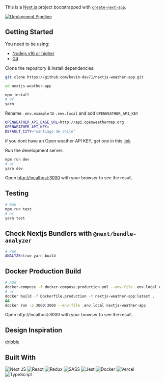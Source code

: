 This is a [Next.js](https://nextjs.org/) project bootstrapped with [`create-next-app`](https://github.com/vercel/next.js/tree/canary/packages/create-next-app).

[![Deployment Pipeline](https://github.com/kevin-dev71/nextjs-weather-app/actions/workflows/pipeline.yml/badge.svg?branch=main)](https://github.com/kevin-dev71/nextjs-weather-app/actions/workflows/pipeline.yml)

## Getting Started

You need to be using:

- [Nodejs v16 or higher](https://nodejs.org/es/download/)
- [Git](https://git-scm.com/downloads)

Clone the repository & install dependencies:

```bash
git clone https://github.com/kevin-dev71/nextjs-weather-app.git

cd nextjs-weather-app

npm install
# or
yarn
```

Rename `.env.example` to `.env.local` and add `OPENWEATHER_API_KEY`

```bash
OPENWEATHER_API_BASE_URL=http://api.openweathermap.org
OPENWEATHER_API_KEY=
DEFAULT_CITY="santiago de chile"
```

if you dont have an Open weather API KEY, get one in this [link](https://home.openweathermap.org/api_keys)

Run the development server:

```bash
npm run dev
# or
yarn dev
```

Open [http://localhost:3000](http://localhost:3000) with your browser to see the result.

## Testing

```bash
# Run
npm run test
# or
yarn test
```

## Check Nextjs Bundlers with `@next/bundle-analyzer`

```bash
# Run
ANALYZE=true yarn build
```

## Docker Production Build

```bash
# Run
docker-compose -f docker-compose.production.yml --env-file .env.local up --build
# or
docker build -f Dockerfile.production -t nextjs-weather-app:latest .
&&
docker run -p 3000:3000 --env-file .env.local nextjs-weather-app
```

Open http://localhost:3000 with your browser to see the result.

## Design Inspiration

[dribble](https://dribbble.com/shots/7177589-Dashboard-Weather-App/attachments/178655?mode=media)

## Built With

![Next JS](https://img.shields.io/badge/Next-black?style=for-the-badge&logo=next.js&logoColor=white)
![React](https://img.shields.io/badge/react-%2320232a.svg?style=for-the-badge&logo=react&logoColor=%2361DAFB)
![Redux](https://img.shields.io/badge/redux-%23593d88.svg?style=for-the-badge&logo=redux&logoColor=white)
![SASS](https://img.shields.io/badge/SASS-hotpink.svg?style=for-the-badge&logo=SASS&logoColor=white)
![Jest](https://img.shields.io/badge/-jest-%23C21325?style=for-the-badge&logo=jest&logoColor=white)
![Docker](https://img.shields.io/badge/docker-%230db7ed.svg?style=for-the-badge&logo=docker&logoColor=white)
![Vercel](https://img.shields.io/badge/vercel-%23000000.svg?style=for-the-badge&logo=vercel&logoColor=white)
![TypeScript](https://img.shields.io/badge/typescript-%23007ACC.svg?style=for-the-badge&logo=typescript&logoColor=white)

